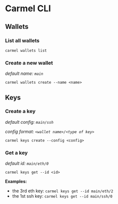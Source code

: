 # Carmel CLI

## Wallets

### List all wallets

```
carmel wallets list
```

### Create a new wallet

*default name: `main`*

```
carmel wallets create --name <name>
```

## Keys

### Create a key

*default config: `main/ssh`*

*config format: `<wallet name>/<type of key>`*

```
carmel keys create --config <config>
```

### Get a key

*default id: `main/eth/0`*

```
carmel keys get --id <id>
```

**Examples:**

* the 3rd eth key: `carmel keys get --id main/eth/2`
* the 1st ssh key: `carmel keys get --id main/ssh/0`
